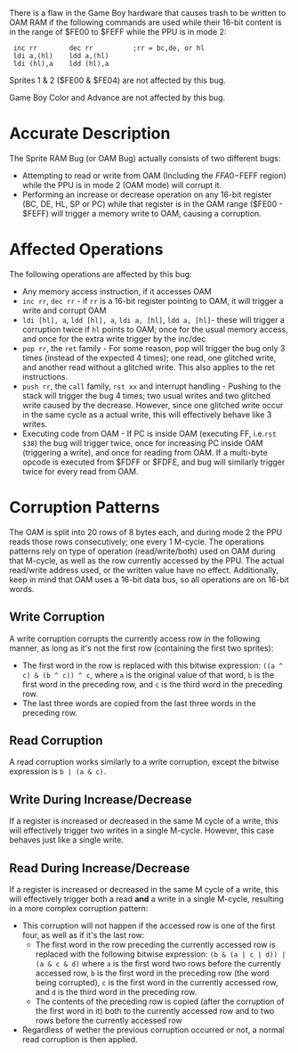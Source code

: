 There is a flaw in the Game Boy hardware that causes trash to be written
to OAM RAM if the following commands are used while their 16-bit content
is in the range of $FE00 to $FEFF while the PPU is in mode 2:

```
 inc rr        dec rr          ;rr = bc,de, or hl
 ldi a,(hl)    ldd a,(hl)
 ldi (hl),a    ldd (hl),a
```

Sprites 1 & 2 ($FE00 & $FE04) are not affected by this bug.

Game Boy Color and Advance are not affected by this bug.

# Accurate Description

The Sprite RAM Bug (or OAM Bug) actually consists of two different bugs:

-   Attempting to read or write from OAM (Including the $FFA0-$FEFF
    region) while the PPU is in mode 2 (OAM mode) will corrupt it.
-   Performing an increase or decrease operation on any 16-bit register
    (BC, DE, HL, SP or PC) while that register is in the OAM range
    ($FE00 - $FEFF) will trigger a memory write to OAM, causing a
    corruption.

# Affected Operations

The following operations are affected by this bug:

-   Any memory access instruction, if it accesses OAM
-   `inc rr`, `dec rr` - if `rr` is a 16-bit register pointing to OAM,
    it will trigger a write and corrupt OAM
-   `ldi [hl], a`, `ldd [hl], a`, `ldi a, [hl]`, `ldd a, [hl]`- these
    will trigger a corruption twice if `hl` points to OAM; once for the
    usual memory access, and once for the extra write trigger by the
    inc/dec
-   `pop rr`, the `ret` family - For some reason, pop will trigger the
    bug only 3 times (instead of the expected 4 times); one read, one
    glitched write, and another read without a glitched write. This also
    applies to the ret instructions.
-   `push rr`, the `call` family, `rst xx` and interrupt handling -
    Pushing to the stack will trigger the bug 4 times; two usual writes
    and two glitched write caused by the decrease. However, since one
    glitched write occur in the same cycle as a actual write, this will
    effectively behave like 3 writes.
-   Executing code from OAM - If PC is inside OAM (executing FF,
    i.e.`rst $38`) the bug will trigger twice, once for increasing PC
    inside OAM (triggering a write), and once for reading from OAM. If a
    multi-byte opcode is executed from $FDFF or $FDFE, and bug will
    similarly trigger twice for every read from OAM.

# Corruption Patterns

The OAM is split into 20 rows of 8 bytes each, and during mode 2 the PPU
reads those rows consecutively; one every 1 M-cycle. The operations
patterns rely on type of operation (read/write/both) used on OAM during
that M-cycle, as well as the row currently accessed by the PPU. The
actual read/write address used, or the written value have no effect.
Additionally, keep in mind that OAM uses a 16-bit data bus, so all
operations are on 16-bit words.

## Write Corruption

A write corruption corrupts the currently access row in the following
manner, as long as it's not the first row (containing the first two
sprites):

-   The first word in the row is replaced with this bitwise expression:
    `((a ^ c) & (b ^ c)) ^ c`, where `a` is the original value of that
    word, `b` is the first word in the preceding row, and `c` is the
    third word in the preceding row.
-   The last three words are copied from the last three words in the
    preceding row.

## Read Corruption

A read corruption works similarly to a write corruption, except the
bitwise expression is `b | (a & c)`.

## Write During Increase/Decrease

If a register is increased or decreased in the same M cycle of a write,
this will effectively trigger two writes in a single M-cycle. However,
this case behaves just like a single write.

## Read During Increase/Decrease

If a register is increased or decreased in the same M cycle of a write,
this will effectively trigger both a read **and** a write in a single
M-cycle, resulting in a more complex corruption pattern:

-   This corruption will not happen if the accessed row is one of the
    first four, as well as if it's the last row:
    -   The first word in the row preceding the currently accessed row
        is replaced with the following bitwise expression:
        `(b & (a | c | d)) | (a & c & d)` where `a` is the first word
        two rows before the currently accessed row, `b` is the first
        word in the preceding row (the word being corrupted), `c` is the
        first word in the currently accessed row, and `d` is the third
        word in the preceding row.
    -   The contents of the preceding row is copied (after the
        corruption of the first word in it) both to the currently
        accessed row and to two rows before the currently accessed row
-   Regardless of wether the previous corruption occurred or not, a
    normal read corruption is then applied.

